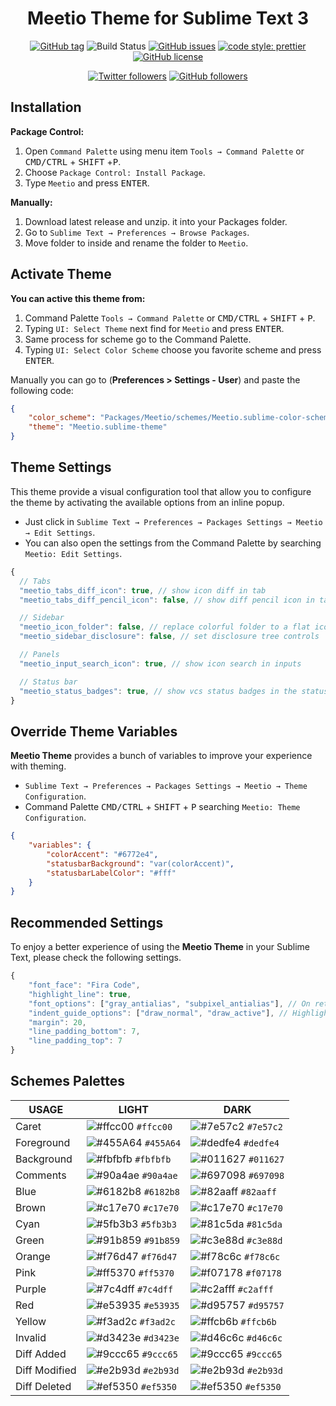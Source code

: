 <div align="center">

# Meetio Theme for Sublime Text 3

[![GitHub tag](https://img.shields.io/github/release/mauroreisvieira/meetio.svg?style=for-the-badge)](https://github.com/mauroreisvieira/meetio/releases)
![Build Status](https://img.shields.io/travis/mauroreisvieira/meetio/master.svg?style=for-the-badge)
[![GitHub issues](https://img.shields.io/github/issues/mauroreisvieira/meetio.svg?style=for-the-badge)](https://github.com/mauroreisvieira/meetio/issues)
[![code style: prettier](https://img.shields.io/badge/code_style-prettier-ff69b4.svg?style=for-the-badge)](https://github.com/prettier/prettier)
[![GitHub license](https://img.shields.io/badge/license-MIT-blue.svg?style=for-the-badge)](https://github.com/mauroreisvieira/meetio/blob/master/LICENSE)

[![Twitter followers](https://img.shields.io/twitter/follow/mauroreisvieira?style=for-the-badge)](https://twitter.com/mauroreisvieira/)
[![GitHub followers](https://img.shields.io/github/followers/mauroreisvieira?style=for-the-badge)](https://github.com/mauroreisvieira/)

</div>

## Installation

**Package Control:**

1. Open `Command Palette` using menu item `Tools → Command Palette` or <kbd>CMD/CTRL</kbd> + <kbd>SHIFT</kbd> +<kbd>P</kbd>.
2. Choose `Package Control: Install Package`.
3. Type `Meetio` and press <kbd>ENTER</kbd>.

**Manually:**

1. Download latest release and unzip. it into your Packages folder.
2. Go to `Sublime Text → Preferences → Browse Packages`.
3. Move folder to inside and rename the folder to `Meetio`.

## Activate Theme

**You can active this theme from:**

1. Command Palette `Tools → Command Palette` or <kbd>CMD/CTRL</kbd> + <kbd>SHIFT</kbd> + <kbd>P</kbd>.
2. Typing `UI: Select Theme` next find for `Meetio` and press <kbd>ENTER</kbd>.
3. Same process for scheme go to the Command Palette.
4. Typing `UI: Select Color Scheme` choose you favorite scheme and press <kbd>ENTER</kbd>.

Manually you can go to (**Preferences > Settings - User**) and paste the following code:

```json
{
    "color_scheme": "Packages/Meetio/schemes/Meetio.sublime-color-scheme",
    "theme": "Meetio.sublime-theme"
}
```

## Theme Settings

This theme provide a visual configuration tool that allow you to configure the theme by activating the available options from an inline popup.

-   Just click in `Sublime Text → Preferences → Packages Settings → Meetio → Edit Settings`.
-   You can also open the settings from the Command Palette by searching `Meetio: Edit Settings`.

```js
{
  // Tabs
  "meetio_tabs_diff_icon": true, // show icon diff in tab
  "meetio_tabs_diff_pencil_icon": false, // show diff pencil icon in tab

  // Sidebar
  "meetio_icon_folder": false, // replace colorful folder to a flat icon folder
  "meetio_sidebar_disclosure": false, // set disclosure tree controls

  // Panels
  "meetio_input_search_icon": true, // show icon search in inputs

  // Status bar
  "meetio_status_badges": true, // show vcs status badges in the status bar
}
```

## Override Theme Variables

**Meetio Theme** provides a bunch of variables to improve your experience with theming.

-   `Sublime Text → Preferences → Packages Settings → Meetio → Theme Configuration`.
-   Command Palette <kbd>CMD/CTRL</kbd> + <kbd>SHIFT</kbd> + <kbd>P</kbd> searching `Meetio: Theme Configuration`.

```json
{
    "variables": {
        "colorAccent": "#6772e4",
        "statusbarBackground": "var(colorAccent)",
        "statusbarLabelColor": "#fff"
    }
}
```

## Recommended Settings

To enjoy a better experience of using the **Meetio Theme** in your Sublime Text, please check the following settings.

```js
{
    "font_face": "Fira Code",
    "highlight_line": true,
    "font_options": ["gray_antialias", "subpixel_antialias"], // On retina Mac & Windows
    "indent_guide_options": ["draw_normal", "draw_active"], // Highlight active indent
    "margin": 20,
    "line_padding_bottom": 7,
    "line_padding_top": 7
}
```

## Schemes Palettes

| USAGE         | LIGHT                                                                | DARK                                                                 |
| ------------- | -------------------------------------------------------------------- | -------------------------------------------------------------------- |
| Caret         | ![#ffcc00](https://placehold.it/15/ffcc00/000000?text=%20) `#ffcc00` | ![#7e57c2](https://placehold.it/15/7e57c2/000000?text=%20) `#7e57c2` |
| Foreground    | ![#455A64](https://placehold.it/15/455A64/000000?text=%20) `#455A64` | ![#dedfe4](https://placehold.it/15/dedfe4/000000?text=%20) `#dedfe4` |
| Background    | ![#fbfbfb](https://placehold.it/15/fbfbfb/000000?text=%20) `#fbfbfb` | ![#011627](https://placehold.it/15/011627/000000?text=%20) `#011627` |
| Comments      | ![#90a4ae](https://placehold.it/15/90a4ae/000000?text=%20) `#90a4ae` | ![#697098](https://placehold.it/15/697098/000000?text=%20) `#697098` |
| Blue          | ![#6182b8](https://placehold.it/15/6182b8/000000?text=%20) `#6182b8` | ![#82aaff](https://placehold.it/15/82aaff/000000?text=%20) `#82aaff` |
| Brown         | ![#c17e70](https://placehold.it/15/c17e70/000000?text=%20) `#c17e70` | ![#c17e70](https://placehold.it/15/c17e70/000000?text=%20) `#c17e70` |
| Cyan          | ![#5fb3b3](https://placehold.it/15/5fb3b3/000000?text=%20) `#5fb3b3` | ![#81c5da](https://placehold.it/15/81c5da/000000?text=%20) `#81c5da` |
| Green         | ![#91b859](https://placehold.it/15/91b859/000000?text=%20) `#91b859` | ![#c3e88d](https://placehold.it/15/c3e88d/000000?text=%20) `#c3e88d` |
| Orange        | ![#f76d47](https://placehold.it/15/f76d47/000000?text=%20) `#f76d47` | ![#f78c6c](https://placehold.it/15/f78c6c/000000?text=%20) `#f78c6c` |
| Pink          | ![#ff5370](https://placehold.it/15/ff5370/000000?text=%20) `#ff5370` | ![#f07178](https://placehold.it/15/f07178/000000?text=%20) `#f07178` |
| Purple        | ![#7c4dff](https://placehold.it/15/7c4dff/000000?text=%20) `#7c4dff` | ![#c2afff](https://placehold.it/15/c2afff/000000?text=%20) `#c2afff` |
| Red           | ![#e53935](https://placehold.it/15/e53935/000000?text=%20) `#e53935` | ![#d95757](https://placehold.it/15/d95757/000000?text=%20) `#d95757` |
| Yellow        | ![#f3ad2c](https://placehold.it/15/f3ad2c/000000?text=%20) `#f3ad2c` | ![#ffcb6b](https://placehold.it/15/ffcb6b/000000?text=%20) `#ffcb6b` |
| Invalid       | ![#d3423e](https://placehold.it/15/d3423e/000000?text=%20) `#d3423e` | ![#d46c6c](https://placehold.it/15/d46c6c/000000?text=%20) `#d46c6c` |
| Diff Added    | ![#9ccc65](https://placehold.it/15/9ccc65/000000?text=%20) `#9ccc65` | ![#9ccc65](https://placehold.it/15/9ccc65/000000?text=%20) `#9ccc65` |
| Diff Modified | ![#e2b93d](https://placehold.it/15/e2b93d/000000?text=%20) `#e2b93d` | ![#e2b93d](https://placehold.it/15/e2b93d/000000?text=%20) `#e2b93d` |
| Diff Deleted  | ![#ef5350](https://placehold.it/15/ef5350/000000?text=%20) `#ef5350` | ![#ef5350](https://placehold.it/15/ef5350/000000?text=%20) `#ef5350` |
